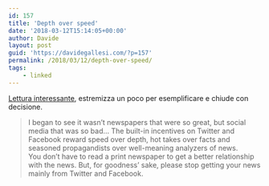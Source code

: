 ```yaml
---
id: 157
title: 'Depth over speed'
date: '2018-03-12T15:14:05+00:00'
author: Davide
layout: post
guid: 'https://davidegallesi.com/?p=157'
permalink: /2018/03/12/depth-over-speed/
tags:
    - linked
---
```


[Lettura interessante](https://www.nytimes.com/2018/03/07/technology/two-months-news-newspapers.html), estremizza un poco per esemplificare e chiude con decisione.

> I began to see it wasn’t newspapers that were so great, but social media that was so bad… The built-in incentives on Twitter and Facebook reward speed over depth, hot takes over facts and seasoned propagandists over well-meaning analyzers of news.  
> You don’t have to read a print newspaper to get a better relationship with the news. But, for goodness’ sake, please stop getting your news mainly from Twitter and Facebook.